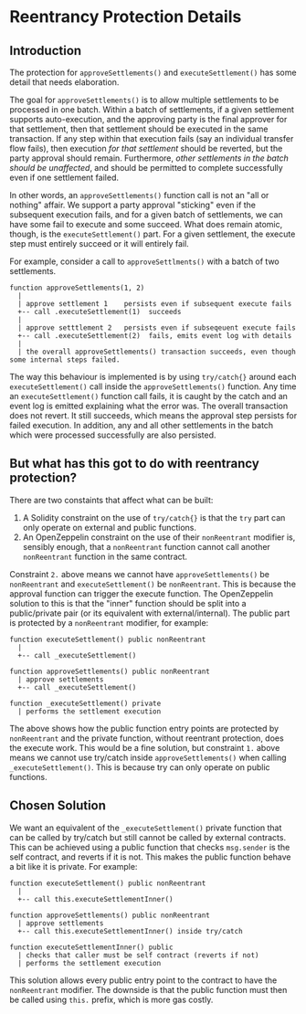# Reentrancy Protection Details

## Introduction
The protection for `approveSettlements()` and `executeSettlement()` has some detail that needs elaboration.

The goal for `approveSettlements()` is to allow multiple settlements to be processed in one batch. Within a batch of settlements, if a given settlement supports auto-execution, and the approving party is the final approver for that settlement, then that settlement should be executed in the same transaction. If any step within that execution fails (say an individual transfer flow fails), then execution _for that settlement_ should be reverted, but the party approval should remain. Furthermore, _other settlements in the batch should be unaffected_, and should be permitted to complete successfully even if one settlement failed.

In other words, an `approveSettlements()` function call is not an "all or nothing" affair. We support a party approval "sticking" even if the subsequent execution fails, and for a given batch of settlements, we can have some fail to execute and some succeed. What does remain atomic, though, is the `executeSettlement()` part. For a given settlement, the execute step must entirely succeed or it will entirely fail.

For example, consider a call to `approveSettlments()` with a batch of two settlements.

```
function approveSettlements(1, 2)
  |
  | approve settlement 1    persists even if subsequent execute fails
  +-- call .executeSettlement(1)  succeeds
  | 
  | approve setttlement 2   persists even if subseqeuent execute fails
  +-- call .executeSettlement(2)  fails, emits event log with details
  |
  | the overall approveSettlements() transaction succeeds, even though some internal steps failed.
```

The way this behaviour is implemented is by using `try/catch{}` around each `executeSettlement()` call inside the `approveSettlements()` function. Any time an `executeSettlement()` function call fails, it is caught by the catch and an event log is emitted explaining what the error was. The overall transaction does not revert. It still succeeds, which means the approval step persists for failed execution. In addition, any and all other settlements in the batch which were processed successfully are also persisted.

## But what has this got to do with reentrancy protection? 
There are two constaints that affect what can be built:
1. A Solidity constraint on the use of `try/catch{}` is that the `try` part can only operate on external and public functions.
2. An OpenZeppelin constraint on the use of their `nonReentrant` modifier is, sensibly enough, that a `nonReentrant` function cannot call another `nonReentrant` function in the same contract. 

Constraint `2.` above means we cannot have `approveSettlements()` be `nonReentrant` and `executeSettlement()` be `nonReentrant`. This is because the approval function can trigger the execute function. The OpenZeppelin solution to this is that the "inner" function should be split into a public/private pair (or its equivalent with external/internal). The public part is protected by a `nonReentrant` modifier, for example:

```
function executeSettlement() public nonReentrant
  |
  +-- call _executeSettlement()

function approveSettlements() public nonReentrant
  | approve settlements
  +-- call _executeSettlement()

function _executeSettlement() private
  | performs the settlement execution
```
The above shows how the public function entry points are protected by `nonReentrant` and the private function, without reentrant protection, does the execute work. This would be a fine solution, but constraint `1.` above means we cannot use try/catch inside `approveSettlements()` when calling `_executeSettlement()`. This is because try can only operate on public functions.

## Chosen Solution
We want an equivalent of the `_executeSettlement()` private function that can be called by try/catch but still cannot be called by external contracts. This can be achieved using a public function that checks `msg.sender` is the self contract, and reverts if it is not. This makes the public function behave a bit like it is private. For example:
```
function executeSettlement() public nonReentrant
  |
  +-- call this.executeSettlementInner()

function approveSettlements() public nonReentrant
  | approve settlements
  +-- call this.executeSettlementInner() inside try/catch

function executeSettlementInner() public
  | checks that caller must be self contract (reverts if not)
  | performs the settlement execution
```
This solution allows every public entry point to the contract to have the `nonReentrant` modifier. The downside is that the public function must then be called using `this.` prefix, which is more gas costly.
